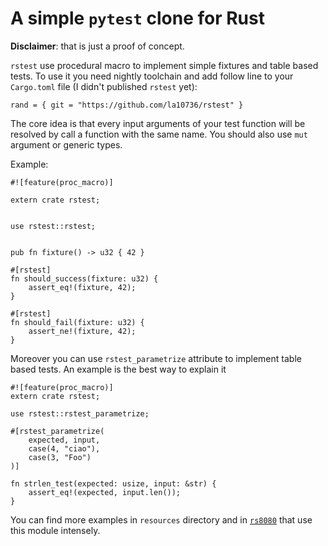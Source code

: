# A simple `pytest` clone for Rust

**Disclaimer**: that is just a proof of concept.

`rstest` use procedural macro to implement simple fixtures and table based tests. To use it you need nightly toolchain and add follow line to your `Cargo.toml` file (I didn't published `rstest` yet):

```
rand = { git = "https://github.com/la10736/rstest" } 
```

The core idea is that every input arguments of your test function will be resolved by call a function with the same name. You should also use `mut` argument or generic types. 

Example:

```
#![feature(proc_macro)]

extern crate rstest;


use rstest::rstest;


pub fn fixture() -> u32 { 42 }

#[rstest]
fn should_success(fixture: u32) {
    assert_eq!(fixture, 42);
}

#[rstest]
fn should_fail(fixture: u32) {
    assert_ne!(fixture, 42);
}
```

Moreover you can use `rstest_parametrize` attribute to implement table based tests.  An example is the best way to explain it

```
#![feature(proc_macro)]
extern crate rstest;

use rstest::rstest_parametrize;

#[rstest_parametrize(
    expected, input,
    case(4, "ciao"),
    case(3, "Foo")
)]

fn strlen_test(expected: usize, input: &str) {
    assert_eq!(expected, input.len());
}
```

You can find more examples in `resources` directory and in [`rs8080`](https://github.com/la10736/rs8080) that use this module intensely.